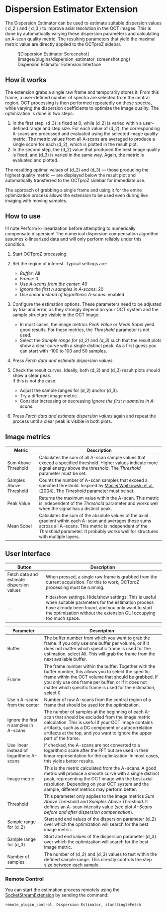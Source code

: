 # Dispersion Estimator Extension


The Dispersion Estimator can be used to estimate suitable dispersion values \( d_2 \) and \( d_3 \) to improve axial resolution in the OCT images. This is done by automatically varying these dispersion parameters and calculating an A-scan quality metric. The resulting parameters that yield the maximal metric value are directly applied to the OCTproZ sidebar.

<figure markdown="span">
    ![Dispersion Estimator Screenshot](images/plugins/dispersion_estimator_screenshot.png)
    <figcaption>Dispersion Estimator Extension Interface</figcaption>
</figure>


## How it works

The extension grabs a single raw frame and temporarily stores it. From this frame, a user-defined number of spectra are selected from the central region. OCT processing is then performed repeatedly on these spectra, while varying the dispersion coefficients to optimize the image quality. The optimization is done in two steps:

1. In the first step, \(d_3\) is fixed at 0, while \(d_2\) is varied within a user-defined range and step size. For each value of \(d_2\), the corresponding A-scans are processed and evaluated using the selected image quality metric. The metric values from all A-scans are averaged to produce a single score for each \(d_2\), which is plotted in the result plot.
2. In the second step, the \(d_2\) value that produced the best image quality is fixed, and \(d_3\) is varied in the same way. Again, the metric is evaluated and plotted.

The resulting optimal values of \(d_2\) and \(d_3\) — those producing the highest quality metric — are displayed below the result plot and automatically transferred to the OCTproZ sidebar for immediate use.

The approach of grabbing a single frame and using it for the entire optimization process allows the extension to be used even during live imaging with moving samples.


## How to use

!!! note
	Perform k-linearization before attempting to numerically compensate dispersion! 
	The numerical dispersion compensation algorithm assumes k-linearized data and will only perform reliably under this condition.

1. Start OCTproZ processing.

2. Set the region of interest. Typical settings are:  
	- *Buffer*: All  
	- *Frame*: 0  
	- *Use A-scans from the center*: 40  
	- *Ignore the first n samples in A-scans*: 20  
	- *Use linear instead of logarithmic A-scans*: enabled  

3. Configure the estimation options. These parameters need to be adjusted by trial and error, as they strongly depend on your OCT system and the sample structure visible in the OCT image.  
	- In most cases, the image metrics *Peak Value* or *Mean Sobel* yield good results. For these metrics, the *Threshold* parameter is not used.  
	- Select the *Sample range for \(d_2\)* and *\(d_3\)* such that the result plots show a clear curve with a single distinct peak. As a first guess you can start with -100 to 100 and 50 samples.

4. Press *Fetch data and estimate dispersion values*.

5. Check the result curves. Ideally, both \(d_2\) and \(d_3\) result plots should show a clear peak.  
	If this is not the case:  
	- Adjust the sample ranges for \(d_2\) and/or \(d_3\).  
	- Try a different image metric.  
	- Consider increasing or decreasing *Ignore the first n samples in A-scans*.  

6. Press *Fetch data and estimate dispersion values* again and repeat the process until a clear peak is visible in both plots.


## Image metrics
| Metric | Description |
|-----------|-------------|
| Sum Above Threshold | Calculates the sum of all A-scan sample values that exceed a specified threshold. Higher values indicate more signal energy above the threshold. The *Threshold* parameter must be set. |
| Samples Above Threshold | Counts the number of A-scan samples that exceed a specified threshold. Inspired by [Maciej Wojtkowski et al. (2004)](https://doi.org/10.1364/OPEX.12.002404). The *Threshold* parameter must be set. |
| Peak Value | Returns the maximum value within the A-scan. This metric is independent of the *Threshold* parameter and works well when the signal has a distinct peak. |  
| Mean Sobel | Calculates the sum of the absolute values of the axial gradient within each A-scan and averages these sums across all A-scans. This metric is independent of the *Threshold* parameter. It probably works well for structures with multiple layers. |

## User Interface
| Button | Description |
|-----------|-------------|
| Fetch data and estimate dispersion values| When pressed, a single raw frame is grabbed from the current acquisition. For this to work, OCTproZ processing must be running. |
| ... | hide/show settings. Hide/show settings. This is useful when suitable parameters for the estimation process have already been found, and you only want to start the optimization without the extension GUI occupying too much space. |


| Parameter | Description |
|-----------|-------------|
| Buffer |  The buffer number from which you want to grab the frame. If you only use one buffer per volume, or if it does not matter which specific frame is used for the estimation, select All. This will grab the frame from the next available buffer. |
| Frame | The frame number within the buffer. Together with the buffer number, this allows you to select the specific frame within the OCT volume that should be grabbed. If you only use one frame per buffer, or if it does not matter which specific frame is used for the estimation, select 0. |
| Use n A-scans from the center | Number of raw A-scans from the central region of a frame that should be used for the optimization. |
| Ignore the first n samples in A-scans | The number of samples at the beginning of each A-scan that should be excluded from the image metric calculation. This is useful if your OCT image contains artifacts, such as a DC component or autocorrelation artifacts at the top, and you want to ignore the upper part of the frame. |
| Use linear instead of logarithmic A-scans | If checked, the A-scans are not converted to a logarithmic scale after the FFT but are used in their linear representation for the optimization. In most cases, this yields better results. |
| Image metric | This is the metric calculated from the A-scans. A good metric will produce a smooth curve with a single distinct peak, representing the OCT image with the best axial resolution. Depending on your OCT system and the sample, different metrics may perform better. |
| Threshold | This parameter only applies to the image metrics _Sum Above Threshold_ and _Samples Above Threshold_. It defines an A-scan intensity value (see plot _A-Scans before and after dispersion compensation_). |
| Sample range for \(d_2\) | Start and end values of the dispersion parameter \(d_2\)​ over which the optimization will search for the best image metric. |
| Sample range for \(d_3\) | Start and end values of the dispersion parameter \(d_3\)​ over which the optimization will search for the best image metric. |
| Number of samples | The number of \(d_2\) and \(d_3\)​ values to test within the defined sample range. This directly controls the step size between each sample. |


### Remote Control

You can start the estimation process remotely using the [SocketStreamExtension](https://github.com/spectralcode/SocketStreamExtension) by sending the command:

```
remote_plugin_control, Dispersion Estimator, startSingleFetch
```
